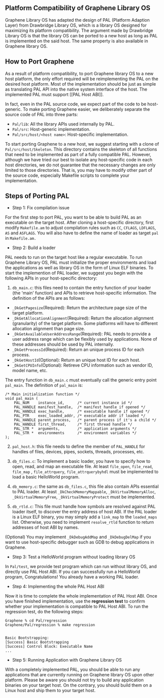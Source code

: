 ## Platform Compatibility of Graphene Library OS

Graphene Library OS has adapted the design of PAL (Platform Adaption Layer) from Drawbridge Library
OS, which is a library OS designed for maximizing its platform compatibility. The argument made by
Drawbridge Library OS is that the library OS can be ported to a new host as long as PAL is
implemented on the said host. The same property is also available in Graphene library OS.

## How to Port Graphene

As a result of platform compatibility, to port Graphene library OS to a new host platform, the only
effort required will be reimplementing the PAL on the desired host platform. Most of the
implementation should be just as simple as translating PAL API into the native system interface of
the host. The implemented PAL must support [[PAL Host ABI]].

In fact, even in the PAL source code, we expect part of the code to be host-generic. To make porting
Graphene easier, we deliberately separate the source code of PAL into three parts:

* `Pal/lib`: All the library APIs used internally by PAL.
* `Pal/src`: Host-generic implementation.
* `Pal/src/host/<host name>`: Host-specific implementation.

To start porting Graphene to a new host, we suggest starting with a clone of
`Pal/src/host/Skeleton`.  This directory contains the skeleton of all functions that need to be
implemented as part of a fully compatible PAL. However, although we have tried our best to isolate
any host-specific code in each host directories, we do not guarantee that the necessary changes are
only limited to those directories. That is, you may have to modify other part of the source code,
especially Makefile scripts to complete your implementation.

## Steps of Porting PAL

* Step 1: Fix compilation issue

For the first step to port PAL, you want to be able to build PAL as an executable on the target
host. After cloning a host-specific directory, first modify `Makefile.am` to adjust compilation
rules such as `CC`, `CFLAGS`, `LDFLAGS`, `AS` and `ASFLAGS`. You will also have to define the name
of loader as target `pal` in `Makefile.am.`

* Step 2: Build a loader

PAL needs to run on the target host like a regular executable. To run Graphene Library OS, PAL must
initialize the proper environments and load the applications as well as library OS in the form of
Linux ELF binaries. To start the implemention of PAL loader, we suggest you begin with the following
APIs in your host-specific directory:

1. `db_main.c`: this files need to contain the entry function of your loader (the 'main' function)
and APIs to retrieve host-specific information. The definition of the APIs are as follows:

+ `_DkGetPagesize`(Required): Return the architecture page size of the target platform.
+ `_DkGetAllocationAlignment`(Required): Return the allocation alignment (granularity) of the target
platform. Some platforms will have to different allocation alignment than page size.
+ `_DkGetAvailableUserAddressRange`(Required): PAL needs to provide a user address range which can
be flexibly used by applications. None of these addresses should be used by PAL internally.
+ `_DkGetProcessId`(Required): Return an unique process ID for each process.
+ `_DkGetHostId`(Optional): Return an unique host ID for each host.
+ `_DkGetCPUInfo`(Optional): Retireve CPU information such as vendor ID, model name, etc.

The entry function in `db_main.c` must eventually call the generic entry point `pal_main`.
The definition of `pal_main` is:

    /* Main initialization function */
    void pal_main (
        PAL_NUM    instance_id,      /* current instance id */
        PAL_HANDLE manifest_handle,  /* manifest handle if opened */
        PAL_HANDLE exec_handle,      /* executable handle if opened */
        PAL_PTR    exec_loaded_addr, /* executable addr if loaded */
        PAL_HANDLE parent_process,   /* parent process if it's a child */
        PAL_HANDLE first_thread,     /* first thread handle */
        PAL_STR *  arguments,        /* application arguments */
        PAL_STR *  environments      /* environment variables */
    );

2. `pal_host.h`: this file needs to define the member of `PAL_HANDLE` for handles of files, devices,
   pipes, sockets, threads, processes, etc.

3. `db_files.c`: To implement a basic loader, you have to specify how to open, read, and map an
   executable file. At least `file_open`, `file_read`, `file_map` , `file_attrquery`,
   `file_attrquerybyhdl` must be implemented to load a basic HelloWorld program.

4. `db_memory.c`: the same as `db_files.c`, this file also contain APIs essential to PAL loader.  At
   least `_DkCheckMemoryMappable`, `_DkVirtualMemoryAlloc`, `_DkVirtualMemoryFree`,
   `_DkVirtualMemoryProtect` must be implemented.

5. `db_rtld.c`: This file must handle how symbols are resolved against PAL loader itself, to
   discover the entry address of host ABI. If the PAL loader is a Linux ELF binary, you may simply
   add a `link_map` to the `loaded_maps` list. Otherwise, you need to implement `resolve_rtld`
   function to return addresses of host ABI by names.

(Optional) You may implement `_DkDebugAddMap` and `_DkDebugDelMap` if you want to use host-specific
debugger such as GDB to debug applications in Graphene.

* Step 3: Test a HelloWorld program without loading library OS

In `Pal/test`, we provide test program which can run without library OS, and directly use PAL Host
ABI. If you can successfully run a HelloWorld program, Congratulations! You already have a working
PAL loader.

* Step 4: Implementing the whole PAL Host ABI

Now it is time to complete the whole implementation of PAL Host ABI. Once you have finished
implementation, use the **regression test** to confirm whether your implementation is compatible to
PAL Host ABI. To run the regression test, do the following steps:

    Graphene % cd Pal/regression
    Graphene/Pal/regression % make regression


    Basic Bootstrapping:
    [Success] Basic Bootstrapping
    [Success] Control Block: Executable Name
    ...

* Step 5: Running Application with Graphene Library OS

With a completely implemented PAL, you should be able to run any applications that are currently
running on Graphene library OS upon other platform. Please be aware you should not try to build any
application binaries on your target host. On the contrary, you should build them on a Linux host and
ship them to your target host.
